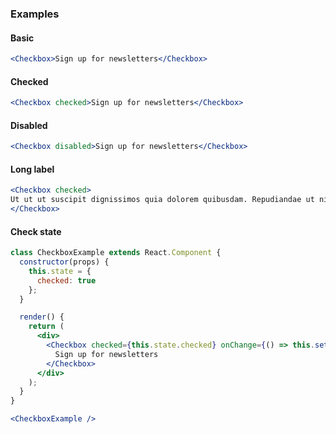 ### Examples

#### Basic

```jsx
<Checkbox>Sign up for newsletters</Checkbox>
```


#### Checked

```jsx
<Checkbox checked>Sign up for newsletters</Checkbox>
```


#### Disabled

```jsx
<Checkbox disabled>Sign up for newsletters</Checkbox>
```


#### Long label

```jsx
<Checkbox checked>
Ut ut ut suscipit dignissimos quia dolorem quibusdam. Repudiandae ut nihil ut dolor. Aut blanditiis consectetur nobis neque qui. Pariatur odio doloremque aut numquam fugiat dolores enim magnam quia. Pariatur necessitatibus maxime quia id distinctio quia blanditiis eveniet aut.
</Checkbox>
```


#### Check state

```jsx
class CheckboxExample extends React.Component {
  constructor(props) {
    this.state = {
      checked: true
    };
  }

  render() {
    return (
      <div>
        <Checkbox checked={this.state.checked} onChange={() => this.setState({ checked: !this.state.checked })}>
          Sign up for newsletters
        </Checkbox>
      </div>
    );
  }
}

<CheckboxExample />
```
